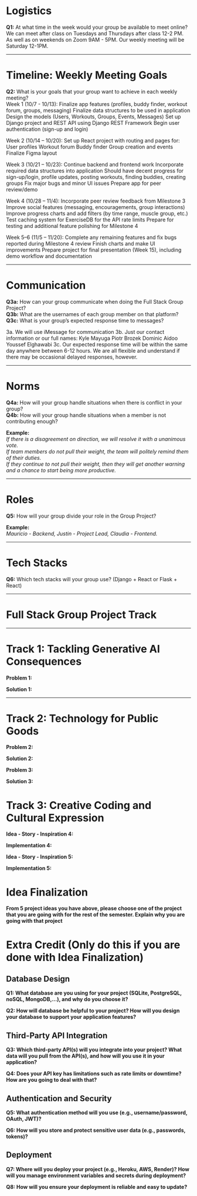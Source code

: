 # Logistics  

**Q1:** At what time in the week would your group be available to meet online?  
We can meet after class on Tuesdays and Thursdays after class 12-2 PM. As well as on weekends on Zoom 9AM - 5PM. 
Our weekly meeting will be Saturday 12-1PM. 

---

# Timeline: Weekly Meeting Goals  

**Q2:** What is your goals that your group want to achieve in each weekly meeting?  
Week 1 (10/7 - 10/13):
Finalize app features (profiles, buddy finder, workout forum, groups, messaging)
Finalize data structures to be used in application
Design the models (Users, Workouts, Groups, Events, Messages)
Set up Django project and REST API using Django REST Framework
Begin user authentication (sign-up and login)

Week 2 (10/14 – 10/20):
Set up React project with routing and pages for:
User profiles
Workout forum
Buddy finder
Group creation and events
Finalize Figma layout

Week 3 (10/21 – 10/23):
Continue backend and frontend work
Incorporate required data structures into application
Should have decent progress for sign-up/login, profile updates, posting workouts, finding buddies, creating groups
Fix major bugs and minor UI issues
Prepare app for peer review/demo

Week 4 (10/28 – 11/4): 
Incorporate peer review feedback from Milestone 3
Improve social features (messaging, encouragements, group interactions)
Improve progress charts and add filters (by time range, muscle group, etc.)
Test caching system for ExerciseDB for the API rate limits
Prepare for testing and additional feature polishing for Milestone 4

Week 5–6 (11/5 – 11/20):
Complete any remaining features and fix bugs reported during Milestone 4 review
Finish charts and make UI improvements
Prepare project for final presentation (Week 15), including demo workflow and documentation

---

# Communication  

**Q3a:** How can your group communicate when doing the Full Stack Group Project?  
**Q3b:** What are the usernames of each group member on that platform?  
**Q3c:** What is your group’s expected response time to messages?  

3a. We will use iMessage for communication
3b. Just our contact information or our full names:
Kyle Mayuga
Piotr Brozek
Dominic Aidoo
Youssef Elghawabi
3c. Our expected response time will be within the same day anywhere between 6-12 hours. We are all flexible and understand if there may be occasional delayed responses, however.

---

# Norms  

**Q4a:** How will your group handle situations when there is conflict in your group?  
**Q4b:** How will your group handle situations when a member is not contributing enough?  

**Example:**  
*If there is a disagreement on direction, we will resolve it with a unanimous vote.*  
*If team members do not pull their weight, the team will politely remind them of their duties.*  
*If they continue to not pull their weight, then they will get another warning and a chance to start being more productive.*  

---

# Roles  

**Q5:** How will your group divide your role in the Group Project?  

**Example:**  
*Mauricio - Backend, Justin - Project Lead, Claudia - Frontend.*  

---

# Tech Stacks

**Q6:** Which tech stacks will your group use? (Django + React or Flask + React)

---
# Full Stack Group Project Track  
---

# Track 1: Tackling Generative AI Consequences
**Problem 1:** 

**Solution 1:** 

---

# Track 2: Technology for Public Goods 

**Problem 2:**

**Solution 2:** 

**Problem 3:** 

**Solution 3:**  

# Track 3: Creative Coding and Cultural Expression

**Idea - Story - Inspiration 4:**

**Implementation 4:**

**Idea - Story - Inspiration 5:**

**Implementation 5:**


# Idea Finalization

**From 5 project ideas you have above, please choose one of the project that you are going with for the rest of the semester. Explain why you are going with that project**

# Extra Credit (Only do this if you are done with Idea Finalization)

## Database Design

**Q1: What database are you using for your project (SQLite, PostgreSQL, noSQL, MongoDB,...), and why do you choose it?**

**Q2: How will database be helpful to your project? How will you design your database to support your application features?**

## Third-Party API Integration

**Q3: Which third-party API(s) will you integrate into your project? What data will you pull from the API(s), and how will you use it in your application?**

**Q4: Does your API key has limitations such as rate limits or downtime? How are you going to deal with that?**

## Authentication and Security

**Q5: What authentication method will you use (e.g., username/password, OAuth, JWT)?**

**Q6: How will you store and protect sensitive user data (e.g., passwords, tokens)?**

## Deployment

**Q7: Where will you deploy your project (e.g., Heroku, AWS, Render)? How will you manage environment variables and secrets during deployment?**

**Q8: How will you ensure your deployment is reliable and easy to update?**